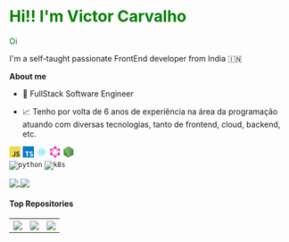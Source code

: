 <h1 style="color: green;">Hi!! I'm Victor Carvalho</h1>
<span style="color: green">Oi</span>
<br />

I'm a self-taught passionate FrontEnd developer from India 🇮🇳

**About me**

- 💼 FullStack Software Engineer

- 📈 Tenho por volta de 6 anos de experiência na área da programação atuando com diversas tecnologias, tanto de frontend, cloud, backend, etc.



<code><img height="20" alt="javascript" src="https://raw.githubusercontent.com/github/explore/80688e429a7d4ef2fca1e82350fe8e3517d3494d/topics/javascript/javascript.png"></code>
<code><img height="20" alt="typescript" src="https://raw.githubusercontent.com/github/explore/80688e429a7d4ef2fca1e82350fe8e3517d3494d/topics/typescript/typescript.png"></code>
<code><img height="20" alt="react" src="https://raw.githubusercontent.com/github/explore/80688e429a7d4ef2fca1e82350fe8e3517d3494d/topics/react/react.png"></code>
<code><img height="20" alt="graphql" src="https://raw.githubusercontent.com/github/explore/5c058a388828bb5fde0bcafd4bc867b5bb3f26f3/topics/graphql/graphql.png"></code>
<code><img height="20" alt="nodejs" src="https://raw.githubusercontent.com/github/explore/80688e429a7d4ef2fca1e82350fe8e3517d3494d/topics/nodejs/nodejs.png"></code>    
<code><img height="20" alt="python" src="https://raw.githubusercontent.com/jmnote/z-icons/master/svg/python.svg"></code>
<code><img height="20" alt="k8s" src="https://raw.githubusercontent.com/jmnote/z-icons/master/svg/kubernetes.svg"></code>


<a href="https://github.com/victorocvh/">
  <img height=200 align="center" src="https://github-readme-stats.vercel.app/api?username=victorocvh&show_icons=true&theme=blue-green" />
</a>
<a href="https://github.com/victorocvh/">
  <img height=200 align="center" src="https://github-readme-stats.vercel.app/api/top-langs?username=victorocvh&layout=compact&langs_count=8&theme=blue-green" />
</a>

#### Top Repositories


<table style="border: 0" width="100%">
  <tr>
    <td><a href="https://github.com/victorocvh/rabbitmq-lab">
        <img align="center" src="https://github-readme-stats.vercel.app/api/pin/?username=victorocvh&repo=rabbitmq-lab&theme=blue-green" />
      </a></td>
    <td> <a href="https://github.com/victorocvh/daemonset-app">
        <img align="center" src="https://github-readme-stats.vercel.app/api/pin/?username=victorocvh&repo=daemonset-app&theme=blue-green" />
      </a></td>
    <td> <a href="https://github.com/victorocvh/django-lab">
        <img align="center" src="https://github-readme-stats.vercel.app/api/pin/?username=victorocvh&repo=django-lab&theme=blue-green" />
      </a></td>
  </tr>
</table>



<br />
<br />
